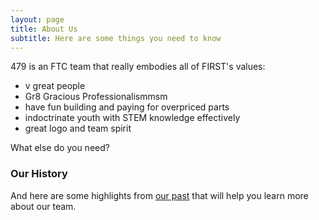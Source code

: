 ```yaml
---
layout: page
title: About Us
subtitle: Here are some things you need to know
---
```


479 is an FTC team that really embodies all of FIRST's values:

- v great people
- Gr8 Gracious Professionalismmsm
- have fun building and paying for overpriced parts
- indoctrinate youth with STEM knowledge effectively
- great logo and team spirit

What else do you need?

### Our History

And here are some highlights from [our past](https://en.wikipedia.org/wiki/List_of_Peppa_Pig_episodes) that will help you learn more about our team. 